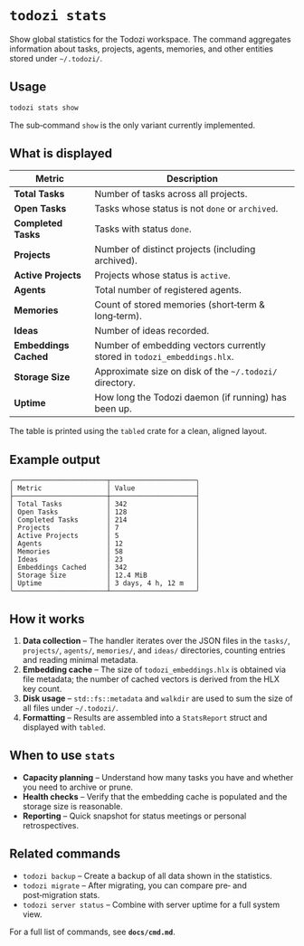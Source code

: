 # `todozi stats`

Show global statistics for the Todozi workspace.
The command aggregates information about tasks, projects, agents, memories, and other entities stored under `~/.todozi/`.

## Usage

```sh
todozi stats show
```

The sub‑command `show` is the only variant currently implemented.

## What is displayed

| Metric | Description |
|--------|-------------|
| **Total Tasks** | Number of tasks across all projects. |
| **Open Tasks** | Tasks whose status is not `done` or `archived`. |
| **Completed Tasks** | Tasks with status `done`. |
| **Projects** | Number of distinct projects (including archived). |
| **Active Projects** | Projects whose status is `active`. |
| **Agents** | Total number of registered agents. |
| **Memories** | Count of stored memories (short‑term & long‑term). |
| **Ideas** | Number of ideas recorded. |
| **Embeddings Cached** | Number of embedding vectors currently stored in `todozi_embeddings.hlx`. |
| **Storage Size** | Approximate size on disk of the `~/.todozi/` directory. |
| **Uptime** | How long the Todozi daemon (if running) has been up. |

The table is printed using the `tabled` crate for a clean, aligned layout.

## Example output

```text
╭───────────────────────┬─────────────────────╮
│ Metric                │ Value               │
├───────────────────────┼─────────────────────┤
│ Total Tasks           │ 342                 │
│ Open Tasks            │ 128                 │
│ Completed Tasks       │ 214                 │
│ Projects              │ 7                   │
│ Active Projects       │ 5                   │
│ Agents                │ 12                  │
│ Memories              │ 58                  │
│ Ideas                 │ 23                  │
│ Embeddings Cached     │ 342                 │
│ Storage Size          │ 12.4 MiB            │
│ Uptime                │ 3 days, 4 h, 12 m   │
╰───────────────────────┴─────────────────────╯
```

## How it works

1. **Data collection** – The handler iterates over the JSON files in the `tasks/`, `projects/`, `agents/`, `memories/`, and `ideas/` directories, counting entries and reading minimal metadata.
2. **Embedding cache** – The size of `todozi_embeddings.hlx` is obtained via file metadata; the number of cached vectors is derived from the HLX key count.
3. **Disk usage** – `std::fs::metadata` and `walkdir` are used to sum the size of all files under `~/.todozi/`.
4. **Formatting** – Results are assembled into a `StatsReport` struct and displayed with `tabled`.

## When to use `stats`

- **Capacity planning** – Understand how many tasks you have and whether you need to archive or prune.
- **Health checks** – Verify that the embedding cache is populated and the storage size is reasonable.
- **Reporting** – Quick snapshot for status meetings or personal retrospectives.

## Related commands

- `todozi backup` – Create a backup of all data shown in the statistics.
- `todozi migrate` – After migrating, you can compare pre‑ and post‑migration stats.
- `todozi server status` – Combine with server uptime for a full system view.

For a full list of commands, see **`docs/cmd.md`**.
